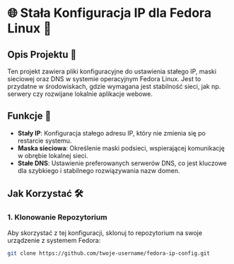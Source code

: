 # 🌐 Stała Konfiguracja IP dla Fedora Linux 🐧

## Opis Projektu 📖

Ten projekt zawiera pliki konfiguracyjne do ustawienia stałego IP, maski sieciowej oraz DNS w systemie operacyjnym Fedora Linux. Jest to przydatne w środowiskach, gdzie wymagana jest stabilność sieci, jak np. serwery czy rozwijane lokalnie aplikacje webowe.

## Funkcje 🚀

- **Stały IP**: Konfiguracja stałego adresu IP, który nie zmienia się po restarcie systemu.
- **Maska sieciowa**: Określenie maski podsieci, wspierającej komunikację w obrębie lokalnej sieci.
- **Stałe DNS**: Ustawienie preferowanych serwerów DNS, co jest kluczowe dla szybkiego i stabilnego rozwiązywania nazw domen.

## Jak Korzystać 🛠️

### 1. Klonowanie Repozytorium

Aby skorzystać z tej konfiguracji, sklonuj to repozytorium na swoje urządzenie z systemem Fedora:

```bash
git clone https://github.com/twoje-username/fedora-ip-config.git
